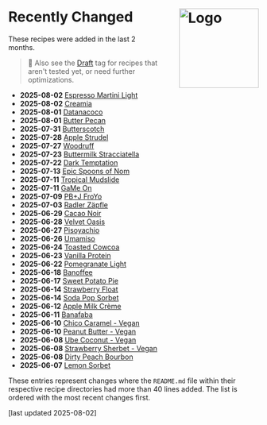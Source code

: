 # Recently Changed<img style="float: right; margin-left: 1.5em;" width=160 alt="Logo" src="/ice-creamery/info/logo-changed.png" />
<!--
1. git log --since="2 months ago" --pretty=format:"%H %ad %s" --date=short --numstat recipes >history.txt
2. add "history.txt" as a source to NotebookLM (via "Upload")
3. paste the prompt:

use the "history.txt" source which has this format: records are lines separated by an empty line;
1st line is Commit SHA, Commit date, and Commit message;
the other lines hold the number of added and deleted lines for each file changed in the commit,
which can be used to infer the changeset size, followed by the path of the file.

list the names of the directory under recipes for all changes of "README.md" files
that have at least one record with more than 40 lines added. sort the list by the date in descneding order,
and include the date of the change before the name, in bold text.
leave out the text " (Deluxe)" in the visible directory name.
link the directory name using Markdown format, with the URL prefix
"/ice-creamery/" followed by the first letter of the name as a 2nd path component,
and finally followed by the FULL original directory name.
url-encode that link. so to reiterate, the links have the markdown format
"[shortened directory name](url-enconded full directory name)".
put the number of added lines into a HTML comment after the link, in the format "added NNN lines".
-->

These recipes were added in the last 2 months.

> 👀 Also see the [Draft](https://jhermann.github.io/ice-creamery/tags/#tag:draft) tag for recipes that aren't tested yet, or need further optimizations.

- **2025-08-02** [Espresso Martini Light](/ice-creamery/E/Espresso%20Martini%20Light%20%28Deluxe%29) <!-- added 80 lines -->
- **2025-08-02** [Creamia](/ice-creamery/C/Creamia%20%28Deluxe%29) <!-- added 76 lines -->
- **2025-08-01** [Datanacoco](/ice-creamery/D/Datanacoco%20%28Deluxe%29) <!-- added 80 lines -->
- **2025-08-01** [Butter Pecan](/ice-creamery/B/Butter%20Pecan%20%28Deluxe%29) <!-- added 89 lines -->
- **2025-07-31** [Butterscotch](/ice-creamery/B/Butterscotch%20%28Deluxe%29) <!-- added 82 lines -->
- **2025-07-28** [Apple Strudel](/ice-creamery/A/Apple%20Strudel%20%28Deluxe%29) <!-- added 79 lines -->
- **2025-07-27** [Woodruff](/ice-creamery/W/Woodruff%20%28Deluxe%29) <!-- added 81 lines -->
- **2025-07-23** [Buttermilk Stracciatella](/ice-creamery/B/Buttermilk%20Stracciatella%20%28Deluxe%29) <!-- added 84 lines -->
- **2025-07-22** [Dark Temptation](/ice-creamery/D/Dark%20Temptation%20%28Deluxe%29) <!-- added 89 lines -->
- **2025-07-13** [Epic Spoons of Nom](/ice-creamery/E/Epic%20Spoons%20of%20Nom%20%28Deluxe%29) <!-- added 72 lines -->
- **2025-07-11** [Tropical Mudslide](/ice-creamery/T/Tropical%20Mudslide%20%28Deluxe%29) <!-- added 87 lines -->
- **2025-07-11** [GaMe On](/ice-creamery/G/GaMe%20On%20%28Deluxe%29) <!-- added 72 lines -->
- **2025-07-09** [PB+J FroYo](/ice-creamery/P/PB%2BJ%20FroYo%20%28Deluxe%29) <!-- added 76 lines -->
- **2025-07-03** [Radler Zäpfle](/ice-creamery/R/Radler%20Z%C3%A4pfle%20%28Deluxe%29) <!-- added 62 lines -->
- **2025-06-29** [Cacao Noir](/ice-creamery/C/Cacao%20Noir%20%28Deluxe%29) <!-- added 79 lines -->
- **2025-06-28** [Velvet Oasis](/ice-creamery/V/Velvet%20Oasis%20%28Deluxe%29) <!-- added 81 lines -->
- **2025-06-27** [Pisoyachio](/ice-creamery/P/Pisoyachio%20%28Deluxe%29) <!-- added 87 lines -->
- **2025-06-26** [Umamiso](/ice-creamery/U/Umamiso%20%28Deluxe%29) <!-- added 67 lines -->
- **2025-06-24** [Toasted Cowcoa](/ice-creamery/T/Toasted%20Cowcoa%20%28Deluxe%29) <!-- added 74 lines -->
- **2025-06-23** [Vanilla Protein](/ice-creamery/V/Vanilla%20Protein%20%28Deluxe%29) <!-- added 76 lines -->
- **2025-06-22** [Pomegranate Light](/ice-creamery/P/Pomegranate%20Light%20%28Deluxe%29) <!-- added 79 lines -->
- **2025-06-18** [Banoffee](/ice-creamery/B/Banoffee%20%28Deluxe%29) <!-- added 84 lines -->
- **2025-06-17** [Sweet Potato Pie](/ice-creamery/S/Sweet%20Potato%20Pie%20%28Deluxe%29) <!-- added 74 lines -->
- **2025-06-14** [Strawberry Float](/ice-creamery/S/Strawberry%20Float) <!-- added 43 lines -->
- **2025-06-14** [Soda Pop Sorbet](/ice-creamery/S/Soda%20Pop%20Sorbet%20%28Deluxe%29) <!-- added 73 lines -->
- **2025-06-12** [Apple Milk Crème](/ice-creamery/A/Apple%20Milk%20Cr%C3%A8me%20%28Deluxe%29) <!-- added 84 lines -->
- **2025-06-11** [Banafaba](/ice-creamery/B/Banafaba%20%28Deluxe%29) <!-- added 76 lines -->
- **2025-06-10** [Chico Caramel - Vegan](/ice-creamery/C/Chico%20Caramel%20%E2%80%A2%20Vegan%20%28Deluxe%29) <!-- added 85 lines -->
- **2025-06-10** [Peanut Butter - Vegan](/ice-creamery/P/Peanut%20Butter%20%E2%80%A2%20Vegan%20%28Deluxe%29) <!-- added 68 lines -->
- **2025-06-08** [Ube Coconut - Vegan](/ice-creamery/U/Ube%20Coconut%20%E2%80%A2%20Vegan%20%28Deluxe%29) <!-- added 76 lines -->
- **2025-06-08** [Strawberry Sherbet - Vegan](/ice-creamery/S/Strawberry%20Sherbet%20%E2%80%A2%20Vegan%20%28Deluxe%29) <!-- added 74 lines -->
- **2025-06-08** [Dirty Peach Bourbon](/ice-creamery/D/Dirty%20Peach%20Bourbon%20%28Deluxe%29) <!-- added 69 lines -->
- **2025-06-07** [Lemon Sorbet](/ice-creamery/L/Lemon%20Sorbet%20%28Deluxe%29) <!-- added 70 lines -->

These entries represent changes where the `README.md` file within their respective recipe directories
had more than 40 lines added. The list is ordered with the most recent changes first.

[last updated 2025-08-02]
